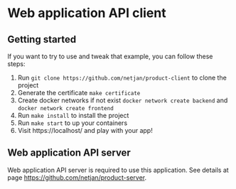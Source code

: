 # Web application API client

## Getting started
If you want to try to use and tweak that example, you can follow these steps:

1. Run `git clone https://github.com/netjan/product-client` to clone the project
1. Generate the certificate `make certificate`
1. Create docker networks if not exist `docker network create backend` and `docker network create frontend`
1. Run `make install` to install the project
1. Run `make start` to up your containers
1. Visit https://localhost/ and play with your app!


## Web application API server
Web application API server is required to use this application. See details at page https://github.com/netjan/product-server.
